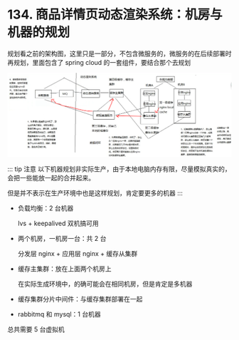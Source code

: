 # 134. 商品详情页动态渲染系统：机房与机器的规划
规划看之前的架构图，这里只是一部分，不包含微服务的，微服务的在后续部署时再规划，里面包含了 spring cloud 的一套组件，要结合那个去规划

![](./assets/markdown-img-paste-20190714174433377.png)

::: tip 注意
以下机器规划非实际生产，由于本地电脑内存有限，尽量模拟真实的，
会把一些能放一起的合并起来。

但是并不表示在生产环境中也是这样规划，肯定要更多的机器
:::

- 负载均衡：2 台机器

  lvs + keepalived 双机搞可用
- 两个机房，一机房一台：共 2 台

  分发层 nginx + 应用层 nginx + 缓存从集群
- 缓存主集群：放在上面两个机房上

  在实际生成环境中，的确可能会在相同机房，但是肯定是多机器
- 缓存集群分片中间件：与缓存集群部署在一起
- rabbitmq 和 mysql：1 台机器

总共需要 5 台虚拟机
